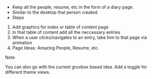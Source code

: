 - Keep all the people, resume, etc in the form of a diary page.
- Similar to the desktop that person created
- Steps

1. Add graphics for index or table of content page
2. In that table of content add all the neccessary entries
3. When a user clicks/navigates to an entry, take him to that page via animation
4. Page Ideas: Amazing People, Resume, etc.

> [!NOTE]
> You can also go with the current gruvbox based idea. Add a toggle for different theme views.

